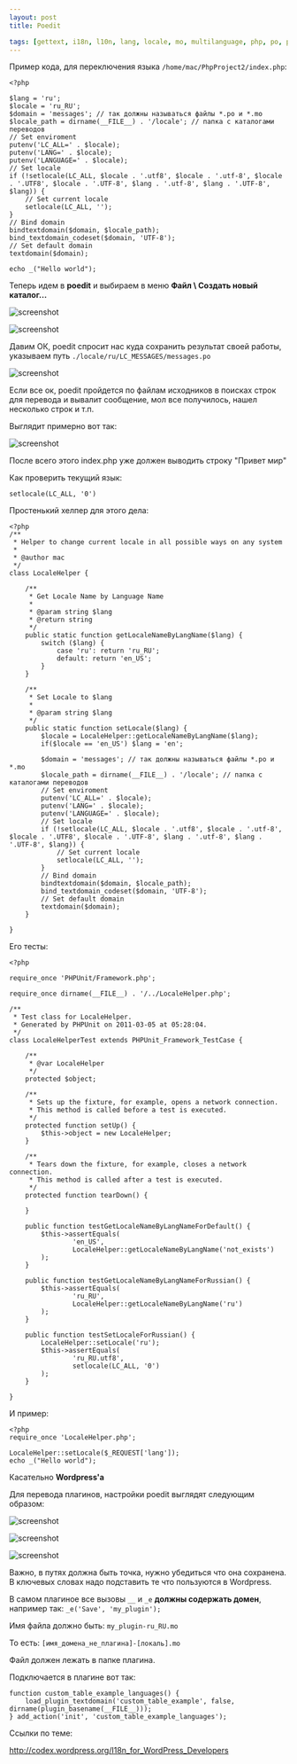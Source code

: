 ```yaml
---
layout: post
title: Poedit

tags: [gettext, i18n, l10n, lang, locale, mo, multilanguage, php, po, poedit, wordpress]
---
```


Пример кода, для переключения языка `/home/mac/PhpProject2/index.php`:

    <?php

    $lang = 'ru';
    $locale = 'ru_RU';
    $domain = 'messages'; // так должны называться файлы *.po и *.mo
    $locale_path = dirname(__FILE__) . '/locale'; // папка с каталогами переводов
    // Set enviroment
    putenv('LC_ALL=' . $locale);
    putenv('LANG=' . $locale);
    putenv('LANGUAGE=' . $locale);
    // Set locale
    if (!setlocale(LC_ALL, $locale . '.utf8', $locale . '.utf-8', $locale . '.UTF8', $locale . '.UTF-8', $lang . '.utf-8', $lang . '.UTF-8', $lang)) {
        // Set current locale
        setlocale(LC_ALL, '');
    }
    // Bind domain
    bindtextdomain($domain, $locale_path);
    bind_textdomain_codeset($domain, 'UTF-8');
    // Set default domain
    textdomain($domain);

    echo _("Hello world");

Теперь идем в **poedit** и выбираем в меню **Файл \ Создать новый каталог...**

![screenshot](/images/wp/16.png)

![screenshot](/images/wp/21.png)

Давим ОК, poedit спросит нас куда сохранить результат своей работы, указываем путь `./locale/ru/LC_MESSAGES/messages.po`

![screenshot](/images/wp/3.png)

Если все ок, poedit пройдется по файлам исходников в поисках строк для перевода и вывалит сообщение, мол все получилось, нашел несколько строк и т.п.

Выглядит примерно вот так:

![screenshot](/images/wp/4.png)

После всего этого index.php уже должен выводить строку "Привет мир"

Как проверить текущий язык:

    setlocale(LC_ALL, '0')

Простенький хелпер для этого дела:

    <?php
    /**
     * Helper to change current locale in all possible ways on any system
     *
     * @author mac
     */
    class LocaleHelper {

        /**
         * Get Locale Name by Language Name
         *
         * @param string $lang
         * @return string
         */
        public static function getLocaleNameByLangName($lang) {
            switch ($lang) {
                case 'ru': return 'ru_RU';
                default: return 'en_US';
            }
        }

        /**
         * Set Locale to $lang
         *
         * @param string $lang
         */
        public static function setLocale($lang) {
            $locale = LocaleHelper::getLocaleNameByLangName($lang);
            if($locale == 'en_US') $lang = 'en';

            $domain = 'messages'; // так должны называться файлы *.po и *.mo
            $locale_path = dirname(__FILE__) . '/locale'; // папка с каталогами переводов
            // Set enviroment
            putenv('LC_ALL=' . $locale);
            putenv('LANG=' . $locale);
            putenv('LANGUAGE=' . $locale);
            // Set locale
            if (!setlocale(LC_ALL, $locale . '.utf8', $locale . '.utf-8', $locale . '.UTF8', $locale . '.UTF-8', $lang . '.utf-8', $lang . '.UTF-8', $lang)) {
                // Set current locale
                setlocale(LC_ALL, '');
            }
            // Bind domain
            bindtextdomain($domain, $locale_path);
            bind_textdomain_codeset($domain, 'UTF-8');
            // Set default domain
            textdomain($domain);
        }

    }

Его тесты:

    <?php

    require_once 'PHPUnit/Framework.php';

    require_once dirname(__FILE__) . '/../LocaleHelper.php';

    /**
     * Test class for LocaleHelper.
     * Generated by PHPUnit on 2011-03-05 at 05:28:04.
     */
    class LocaleHelperTest extends PHPUnit_Framework_TestCase {

        /**
         * @var LocaleHelper
         */
        protected $object;

        /**
         * Sets up the fixture, for example, opens a network connection.
         * This method is called before a test is executed.
         */
        protected function setUp() {
            $this->object = new LocaleHelper;
        }

        /**
         * Tears down the fixture, for example, closes a network connection.
         * This method is called after a test is executed.
         */
        protected function tearDown() {

        }

        public function testGetLocaleNameByLangNameForDefault() {
            $this->assertEquals(
                    'en_US',
                    LocaleHelper::getLocaleNameByLangName('not_exists')
            );
        }

        public function testGetLocaleNameByLangNameForRussian() {
            $this->assertEquals(
                    'ru_RU',
                    LocaleHelper::getLocaleNameByLangName('ru')
            );
        }

        public function testSetLocaleForRussian() {
            LocaleHelper::setLocale('ru');
            $this->assertEquals(
                    'ru_RU.utf8',
                    setlocale(LC_ALL, '0')
            );
        }

    }

И пример:

    <?php
    require_once 'LocaleHelper.php';

    LocaleHelper::setLocale($_REQUEST['lang']);
    echo _("Hello world");

Касательно **Wordpress'а**

Для перевода плагинов, настройки poedit выглядят следующим образом:

![screenshot](/images/wp/po1.png)

![screenshot](/images/wp/po2.png)

![screenshot](/images/wp/po3.png)

Важно, в путях должна быть точка, нужно убедиться что она сохранена. В ключевых словах надо подставить те что пользуются в Wordpress.

В самом плагиное все вызовы `__` и `_e` **должны содержать домен**, например так: `_e('Save', 'my_plugin');`

Имя файла должно быть: `my_plugin-ru_RU.mo`

То есть: `[имя_домена_не_плагина]-[локаль].mo`

Файл должен лежать в папке плагина.

Подключается в плагине вот так:

    function custom_table_example_languages() {
        load_plugin_textdomain('custom_table_example', false, dirname(plugin_basename(__FILE__)));
    } add_action('init', 'custom_table_example_languages');

Ссылки по теме:

http://codex.wordpress.org/I18n_for_WordPress_Developers
